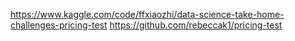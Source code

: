 https://www.kaggle.com/code/ffxiaozhi/data-science-take-home-challenges-pricing-test
https://github.com/rebeccak1/pricing-test